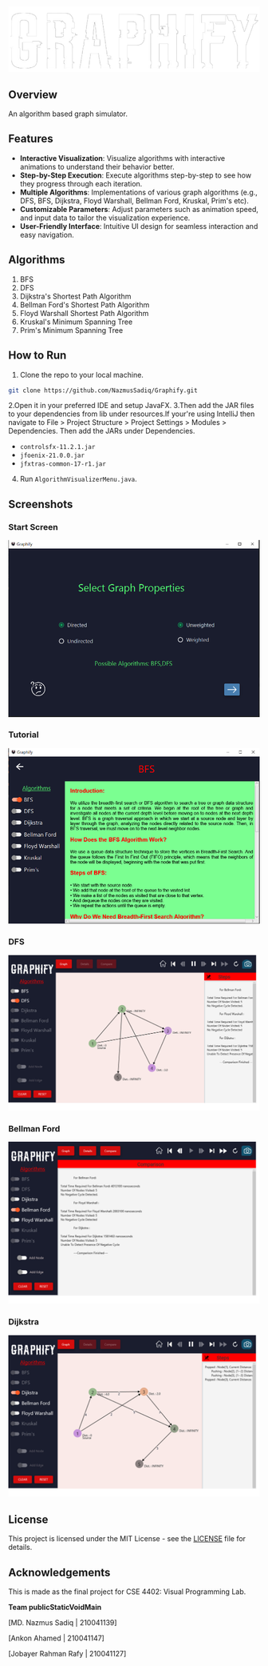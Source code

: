 ![Graphify](Screenshots/Graphify.png)

## Overview
An algorithm based graph simulator.
## Features
- **Interactive Visualization**: Visualize algorithms with interactive animations to understand their behavior better.
- **Step-by-Step Execution**: Execute algorithms step-by-step to see how they progress through each iteration.
- **Multiple Algorithms**: Implementations of various graph algorithms (e.g., DFS, BFS, Dijkstra, Floyd Warshall, Bellman Ford, Kruskal, Prim's etc).
- **Customizable Parameters**: Adjust parameters such as animation speed, and input data to tailor the visualization experience.
- **User-Friendly Interface**: Intuitive UI design for seamless interaction and easy navigation.

## Algorithms
1. BFS
2. DFS
3. Dijkstra's Shortest Path Algorithm
4. Bellman Ford's Shortest Path Algorithm
5. Floyd Warshall Shortest Path Algorithm
6. Kruskal's Minimum Spanning Tree
7. Prim's Minimum Spanning Tree

## How to Run
1. Clone the repo to your local machine.
```bash
git clone https://github.com/NazmusSadiq/Graphify.git
```
2.Open it in your preferred IDE and setup JavaFX.
3.Then add the JAR files to your dependencies from lib under resources.If your're using IntelliJ then navigate to File > Project Structure > Project Settings > Modules > Dependencies. Then add the JARs under Dependencies.
  - `controlsfx-11.2.1.jar`
  - `jfoenix-21.0.0.jar`
  - `jfxtras-common-17-r1.jar`
4. Run `AlgorithmVisualizerMenu.java`.

## Screenshots
### Start Screen
![Start Screen](Screenshots/Home.png)
### Tutorial
![Main Screen](Screenshots/Help.png)
### DFS
![Main Screen](Screenshots/DFS.png)
### Bellman Ford
![Main Screen](Screenshots/Bellman.png)
### Dijkstra
![Main Screen](Screenshots/Dijkstra.png)

## License

This project is licensed under the MIT License - see the [LICENSE](LICENSE) file for details.


## Acknowledgements
This is made as the final project for CSE 4402: Visual Programming Lab.

**Team publicStaticVoidMain**

[MD. Nazmus Sadiq | 210041139]

[Ankon Ahamed | 210041147]

[Jobayer Rahman Rafy | 210041127]
